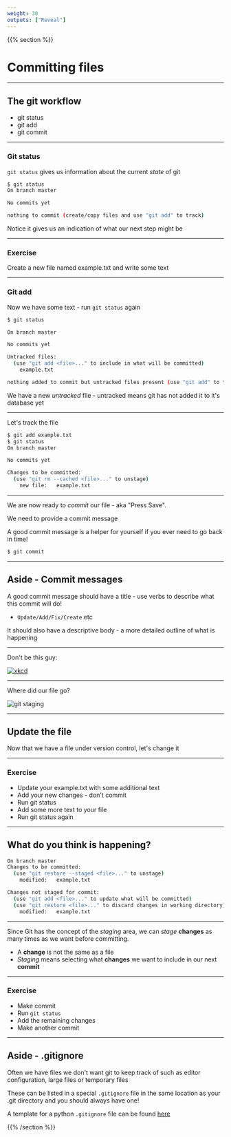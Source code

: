 ```yaml
---
weight: 30
outputs: ["Reveal"]
---
```



{{% section %}}

# Committing files

---

## The git workflow

- git status
- git add
- git commit

---

### Git status

`git status` gives us information about the current *state* of git

```bash
$ git status
On branch master

No commits yet

nothing to commit (create/copy files and use "git add" to track)
```

Notice it gives us an indication of what our next step might be

---

### Exercise

Create a new file named example.txt and write some text

---

### Git add

Now we have some text - run `git status` again

```bash
$ git status

On branch master

No commits yet

Untracked files:
  (use "git add <file>..." to include in what will be committed)
	example.txt

nothing added to commit but untracked files present (use "git add" to track)
```

We have a new *untracked* file - untracked means git has not added it to it's database yet

---

Let's track the file

```bash
$ git add example.txt
$ git status
On branch master

No commits yet

Changes to be committed:
  (use "git rm --cached <file>..." to unstage)
	new file:   example.txt
```

---

We are now ready to *commit* our file - aka "Press Save".

We need to provide a commit message

A good commit message is a helper for yourself if you ever need to go back in time!

```bash
$ git commit
```

---

## Aside - Commit messages

A good commit message should have a title - use verbs to describe what this commit will do!

- `Update/Add/Fix/Create` etc

It should also have a descriptive body - a more detailed outline of what is happening

---

Don't be this guy:

[![xkcd](https://imgs.xkcd.com/comics/git_commit.png)](https://xkcd.com/1296/)

---

Where did our file go?

![git staging](/images/git_staging.png)

---

## Update the file

Now that we have a file under version control, let's change it

---

### Exercise

- Update your example.txt with some additional text
- Add your new changes - don't commit
- Run git status
- Add some more text to your file
- Run git status again

---

## What do you think is happening?

```bash
On branch master
Changes to be committed:
  (use "git restore --staged <file>..." to unstage)
	modified:   example.txt

Changes not staged for commit:
  (use "git add <file>..." to update what will be committed)
  (use "git restore <file>..." to discard changes in working directory)
	modified:   example.txt
```

---

Since Git has the concept of the *staging* area, we can *stage* **changes** as many times as we want before committing.

- A **change** is not the same as a file
- *Staging* means selecting what **changes** we want to include in our next **commit**

---

### Exercise

- Make commit
- Run `git status`
- Add the remaining changes
- Make another commit

---

## Aside - .gitignore

Often we have files we don't want git to keep track of such as editor configuration, large files or temporary files

These can be listed in a special `.gitignore` file in the same location as your .git directory and you should always have one!

A template for a python `.gitignore` file can be found [here](https://github.com/github/gitignore/blob/master/Python.gitignore)


{{% /section %}}
